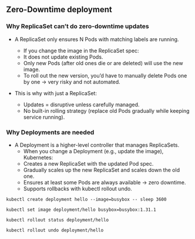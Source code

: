 ## Zero-Downtime deployment
### Why ReplicaSet can’t do zero-downtime updates
- A ReplicaSet only ensures N Pods with matching labels are running.
    - If you change the image in the ReplicaSet spec:
    - It does not update existing Pods.
    - Only new Pods (after old ones die or are deleted) will use the new image.
    - To roll out the new version, you’d have to manually delete Pods one by one → very risky and not automated.

- This is why with just a ReplicaSet:
    - Updates = disruptive unless carefully managed.
    - No built-in rolling strategy (replace old Pods gradually while keeping service running).

### Why Deployments are needed
- A Deployment is a higher-level controller that manages ReplicaSets.
    - When you change a Deployment (e.g., update the image), Kubernetes:
    - Creates a new ReplicaSet with the updated Pod spec.
    - Gradually scales up the new ReplicaSet and scales down the old one.
    - Ensures at least some Pods are always available → zero downtime.
    - Supports rollbacks with kubectl rollout undo.

```
kubectl create deployment hello --image=busybox -- sleep 3600
```
```
kubectl set image deployment/hello busybox=busybox:1.31.1
```
```
kubectl rollout status deployment/hello
```
```
kubectl rollout undo deployment/hello
```

